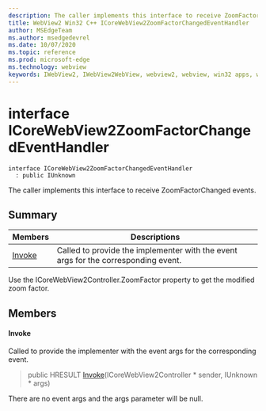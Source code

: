 ```yaml
---
description: The caller implements this interface to receive ZoomFactorChanged events.
title: WebView2 Win32 C++ ICoreWebView2ZoomFactorChangedEventHandler
author: MSEdgeTeam
ms.author: msedgedevrel
ms.date: 10/07/2020
ms.topic: reference
ms.prod: microsoft-edge
ms.technology: webview
keywords: IWebView2, IWebView2WebView, webview2, webview, win32 apps, win32, edge, ICoreWebView2, ICoreWebView2Controller, browser control, edge html, ICoreWebView2ZoomFactorChangedEventHandler
---
```


# interface ICoreWebView2ZoomFactorChangedEventHandler 

```
interface ICoreWebView2ZoomFactorChangedEventHandler
  : public IUnknown
```

The caller implements this interface to receive ZoomFactorChanged events.

## Summary

 Members                        | Descriptions
--------------------------------|---------------------------------------------
[Invoke](#invoke) | Called to provide the implementer with the event args for the corresponding event.

Use the ICoreWebView2Controller.ZoomFactor property to get the modified zoom factor.

## Members

#### Invoke 

Called to provide the implementer with the event args for the corresponding event.

> public HRESULT [Invoke](#invoke)(ICoreWebView2Controller * sender, IUnknown * args)

There are no event args and the args parameter will be null.

